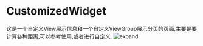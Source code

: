 # CustomizedWidget
这是一个自定义View展示信息和一个自定义ViewGroup展示分页的页面,主要是要计算各种距离,可以参考使用,或者进行自定义.
![expand](https://github.com/qianyue0317/CustomizedWidget/blob/master/info.gif) 
